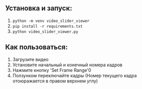 ## Установка и запуск:
1. ```python -m venv video_slider_viewer```
2. ```pip install -r requirements.txt```
3. ```python video_slider_viewer.py```

## Как пользоваться:
1. Загрузите видео
2. Установите начальный и конечный номера кадров
3. Нажмите кнопку 'Set Frame Range'0
4. Ползунком переключайте кадры (Номер текущего кадра отоюражается в правом верхнем углу)
